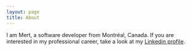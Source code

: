 ```yaml
---
layout: page
title: About
---
```


I am Mert, a software developer from Montréal, Canada. If you are interested in my professional career, take a look at my [Linkedin profile](https://www.linkedin.com/in/amertkara "my Linkedin profile"). 